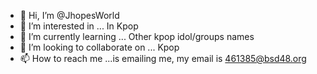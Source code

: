- 👋 Hi, I’m @JhopesWorld
- 👀 I’m interested in ... In Kpop
- 🌱 I’m currently learning ... Other kpop idol/groups names
- 💞️ I’m looking to collaborate on ... Kpop
- 📫 How to reach me ...is emailing me, my email is 461385@bsd48.org

<!---
JhopesWorld/JhopesWorld is a ✨ special ✨ repository because its `README.md` (this file) appears on your GitHub profile.
You can click the Preview link to take a look at your changes.
--->
